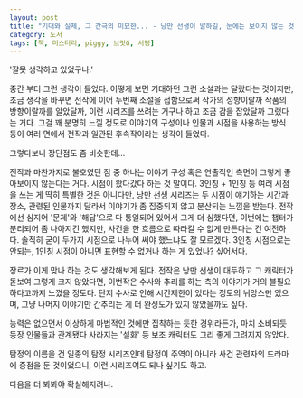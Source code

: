 ```yaml
---
layout: post
title: "기대와 실제, 그 간극의 미묘한... - 낭만 선생이 말하길, 눈에는 보이지 않는 것"
category: 도서
tags: [책, 미스터리, piggy, 브릿G, 서평]
---
```


'잘못 생각하고 있었구나.'

중간 부터 그런 생각이 들었다.
어떻게 보면 기대하던 그런 소설과는 달랐다는 것이지만,
조금 생각을 바꾸면 전작에 이어 두번째 소설을 접함으로써
작가의 성향이랄까 작품의 방향이랄까를 알았달까,
이런 시리즈를 쓰려는 거구나 하고 조금 감을 잡았달까 그랬다는 거다.
그걸 꽤 분명히 느낄 정도로 이야기의 구성이나 인물과 시점을 사용하는 방식 등이
여러 면에서 전작과 일관된 후속작이라는 생각이 들었다.

그렇다보니 장단점도 좀 비슷한데...

전작과 마찬가지로 불호였던 점 중 하나는 이야기 구성 혹은 연출적인 측면이 그렇게 좋아보이지 않는다는 거다.
시점이 왔다갔다 하는 것 말이다.
3인칭 + 1인칭 등 여러 시점을 쓰는 게 딱히 특별한 것은 아니다만,
낭만 선생 시리즈는 두 시점이 얘기하는 시간과 장소, 관련된 인물까지 달라서 이야기가 좀 집중되지 않고 분산되는 느낌을 받는다.
전작에선 심지어 '문제'와 '해답'으로 다 통일되어 있어서 그게 더 심했다면,
이번에는 챕터가 분리되어 좀 나아지긴 했지만,
사건을 한 흐름으로 따라갈 수 없게 만든다는 건 여전하다.
솔직히 굳이 두가지 시점으로 나누어 써야 했느냐도 잘 모르겠다.
3인칭 시점으로는 안되는, 1인칭 시점이 아니면 표현할 수 없거나 하는 게 있었나? 싶어서다.

장르가 이게 맞나 하는 것도 생각해보게 된다.
전작은 낭만 선생이 대두하고 그 캐릭터가 돋보여 그렇게 크지 않았다면,
이번작은 수사와 추리를 하는 측의 이야기가 거의 불필요하다고까지 느꼈을 정도다.
단지 수사로 인해 시간제한이 있다는 정도의 뉘앙스만 있으며,
그냥 나머지 이야기만 간추리는 게 더 완성도가 있지 않았을까도 싶다.

능력은 없으면서 이상하게 마법적인 것에만 집착하는 듯한 경위라든가,
마치 소비되듯 등장 인물들과 관계됐다 사라지는 '설화' 등
보조 캐릭터도 그리 좋게 그려지지 않았다.

탐정의 이름을 건 일종의 탐정 시리즈인데
탐정이 주역이 아니라 사건 관련자의 드라마에 중점을 둔 것이었으니,
이런 시리즈여도 되나 싶기도 하고.

다음을 더 봐봐야 확실해지려나.
